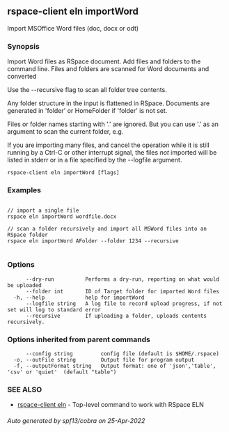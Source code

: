 ## rspace-client eln importWord

Import MSOffice Word files (doc, docx or odt)

### Synopsis

 Import Word files as RSpace document. Add files and folders to the command line. 
Files and folders are scanned for Word documents and converted

Use the --recursive flag to scan all folder tree contents.

Any folder structure in the input is flattened in RSpace. 
Documents are generated in 'folder' or HomeFolder if 'folder' is not set.

Files or folder names starting with '.' are ignored. But you can use '.' as an argument
to scan the current folder, e.g.

If you are importing many files, and cancel the operation while it is still running by a Ctrl-C
or other interrupt signal, the files *not* imported will be listed in stderr or in a file
specified by the --logfile argument.
	

```
rspace-client eln importWord [flags]
```

### Examples

```

// import a single file
rspace eln importWord wordfile.docx

// scan a folder recursively and import all MSWord files into an RSpace folder
rspace eln importWord AFolder --folder 1234 --recursive
	
```

### Options

```
      --dry-run          Performs a dry-run, reporting on what would be uploaded
      --folder int       ID of Target folder for imported Word files
  -h, --help             help for importWord
      --logfile string   A log file to record upload progress, if not set will log to standard error
      --recursive        If uploading a folder, uploads contents recursively.
```

### Options inherited from parent commands

```
      --config string         config file (default is $HOME/.rspace)
  -o, --outFile string        Output file for program output
  -f, --outputFormat string   Output format: one of 'json','table', 'csv' or 'quiet'  (default "table")
```

### SEE ALSO

* [rspace-client eln](rspace-client_eln.md)	 - Top-level command to work with RSpace ELN

###### Auto generated by spf13/cobra on 25-Apr-2022
